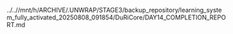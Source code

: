 ../..//mnt/h/ARCHIVE/.UNWRAP/STAGE3/backup_repository/learning_system_fully_activated_20250808_091854/DuRiCore/DAY14_COMPLETION_REPORT.md